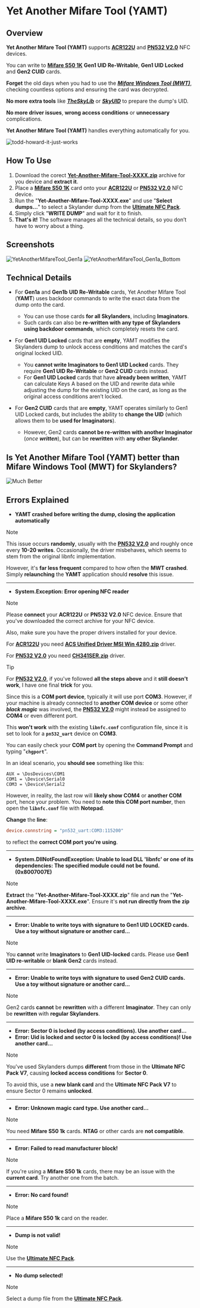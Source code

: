 # Yet Another Mifare Tool (YAMT)

## Overview

**Yet Another Mifare Tool (YAMT)** supports **[ACR122U](https://skylandersnfc.github.io/Docs/Skylanders_Buying_List/Skylanders_NFC_Devices/#acr122u-all-skylanders)** and **[PN532 V2.0](https://skylandersnfc.github.io/Docs/Skylanders_Buying_List/Skylanders_NFC_Devices/#pn532-v20-all-skylanders)** NFC devices.

You can write to **[Mifare S50 1K](https://skylandersnfc.github.io/Docs/Skylanders_Buying_List/Skylanders_NFC_Cards/)** **Gen1 UID Re-Writable**, **Gen1 UID Locked** and **Gen2 CUID** cards.

**Forget** the old days when you had to use the ***[Mifare Windows Tool (MWT)](https://github.com/ElDavoo/Mifare-Windows-Tool-Reborn)***, checking countless options and ensuring the card was decrypted.

**No more extra tools** like ***[TheSkyLib](https://github.com/skylandersNFC/TheSkyLib)*** or ***[SkyUID](https://github.com/skylandersNFC/SkyUID-Generator/)*** to prepare the dump's UID.

**No more driver issues**, **wrong access conditions** or **unnecessary** complications.

**Yet Another Mifare Tool (YAMT)** handles everything automatically for you.

![todd-howard-it-just-works](https://media1.tenor.com/m/rkI1a8s2Z6QAAAAC/todd-howard-it-just-works.gif)

## How To Use

1. Download the corect **[Yet-Another-Mifare-Tool-XXXX.zip](https://github.com/skylandersNFC/Yet-Another-Mifare-Tool/releases)** archive for you device  and **extract it**.
2. Place a **[Mifare S50 1K](https://skylandersnfc.github.io/Docs/Skylanders_Buying_List/Skylanders_NFC_Cards/)** card onto your **[ACR122U](https://skylandersnfc.github.io/Docs/Skylanders_Buying_List/Skylanders_NFC_Devices/#acr122u-all-skylanders)** or **[PN532 V2.0](https://skylandersnfc.github.io/Docs/Skylanders_Buying_List/Skylanders_NFC_Devices/#pn532-v20-all-skylanders)** NFC device.
2. Run the "**Yet-Another-Mifare-Tool-XXXX.exe**" and use "**Select dumps...**" to select a Skylander dump from the **[Ultimate NFC Pack](https://skylandersnfc.github.io/Skylanders-Ultimate-NFC-Pack/)**.
3. Simply click "**WRITE DUMP**" and wait for it to finish.
3. **That's it!** The software manages all the technical details, so you don’t have to worry about a thing.

## Screenshots
![YetAnotherMifareTool_Gen1a](https://github.com/skylandersNFC/Yet-Another-Mifare-Tool/blob/main/docs/images/yamt_1.jpg)
![YetAnotherMifareTool_Gen1a_Bottom](https://github.com/skylandersNFC/Yet-Another-Mifare-Tool/blob/main/docs/images/yamt_2.jpg)

## Technical Details

- For **Gen1a** and **Gen1b** **UID Re-Writable** cards, Yet Another Mifare Tool (**YAMT**) uses backdoor commands to write the exact data from the dump onto the card.
     - You can use those cards **for all Skylanders**, including **Imaginators**.
     - Such cards can also be **re-written with any type of Skylanders using backdoor commands**, which completely resets the card.

- For **Gen1 UID Locked** cards that are **empty**, YAMT modifies the Skylanders dump to unlock access conditions and matches the card's original locked UID.
     - You **cannot write Imaginators to Gen1 UID Locked** cards. They require **Gen1 UID Re-Writable** or **Gen2 CUID** cards instead.
     - For **Gen1 UID Locked** cards that have **already been written**, YAMT can calculate Keys A based on the UID and rewrite data while adjusting the dump for the existing UID on the card, as long as the original access conditions aren’t locked.

- For **Gen2 CUID** cards that are **empty**, YAMT operates similarly to Gen1 UID Locked cards, but includes the ability to **change the UID** (which allows them to be **used for Imaginators**).
     - However, Gen2 cards **cannot be re-written with another Imaginator** (_once **written**_), but can be **rewritten** with **any other Skylander**.

## Is Yet Another Mifare Tool (YAMT) better than Mifare Windows Tool (MWT) for Skylanders?

![Much Better](https://media1.tenor.com/m/fvCLHApzwu4AAAAC/much-better-guy.gif)

## Errors Explained

 - **YAMT crashed before writing the dump, closing the application automatically**
> [!NOTE]
> This issue occurs **randomly**, usually with the **[PN532 V2.0](https://skylandersnfc.github.io/Docs/Skylanders_Buying_List/Skylanders_NFC_Devices/#pn532-v20-all-skylanders)** and roughly once every **10-20 writes**. Occasionally, the driver misbehaves, which seems to stem from the original libnfc implementation.
>
> However, it's **far less frequent** compared to how often the **MWT crashed**. Simply **relaunching** the **YAMT** application should **resolve** this issue.

---

 - **System.Exception: Error opening NFC reader**
> [!NOTE]
> Please **connect** your **ACR122U** or **PN532 V2.0** NFC device. Ensure that you've downloaded the correct archive for your NFC device.
> 
> Also, make sure you have the proper drivers installed for your device.
> 
> For **[ACR122U](https://skylandersnfc.github.io/Docs/Skylanders_Buying_List/Skylanders_NFC_Devices/#acr122u-all-skylanders)** you need **[ACS Unified Driver MSI Win 4280.zip](https://skylandersnfc.github.io/Docs/Skylanders_Buying_List/Skylanders_NFC_Devices/ACR122U/drivers/ACS_Unified_Driver_MSI_Win_4280.zip)** driver.
> 
> For **[PN532 V2.0](https://skylandersnfc.github.io/Docs/Skylanders_Buying_List/Skylanders_NFC_Devices/#pn532-v20-all-skylanders)** you need **[CH341SER.zip](https://skylandersnfc.github.io/Docs/Skylanders_Buying_List/Skylanders_NFC_Devices/PN532/drivers/CH341SER.zip)** driver.

> [!TIP]
> For **[PN532 V2.0](https://skylandersnfc.github.io/Docs/Skylanders_Buying_List/Skylanders_NFC_Devices/#pn532-v20-all-skylanders)**, if you've followed **all the steps above** and it **still doesn't work**, I have one final **trick** for you.
> 
> Since this is a **COM port device**, typically it will use port **COM3**. However, if your machine is already connected to **another COM device** or some other _**black magic**_ was involved, the **[PN532 V2.0](https://skylandersnfc.github.io/Docs/Skylanders_Buying_List/Skylanders_NFC_Devices/#pn532-v20-all-skylanders)** might instead be assigned to **COM4** or even different port.
> 
> This **won't work** with the existing **`libnfc.conf`** configuration file, since it is set to look for a **`pn532_uart`** device on **COM3**.
> 
> You can easily check your **COM port** by opening the **Command Prompt** and typing "**`chgport`**".
> 
> In an ideal scenario, you **should see** something like this:
> 
> ```
> AUX = \DosDevices\COM1
> COM1 = \Device\Serial0
> COM3 = \Device\Serial2
> ```
> 
> However, in reality, the last row will **likely show COM4** or **another COM** port, hence your problem. You need to **note this COM port number**, then open the **`libnfc.conf`** file with **Notepad**.
> 
> **Change** the **line**:
> 
> ```ini
> device.connstring = "pn532_uart:COM3:115200"
> ```
> 
> to reflect the **correct COM port you're using**.

---

 - **System.DllNotFoundException: Unable to load DLL 'libnfc' or one of its dependencies: The specified module could not be found. (0x8007007E)**
> [!NOTE]
> **Extract** the "**Yet-Another-Mifare-Tool-XXXX.zip**" file and **run** the "**Yet-Another-Mifare-Tool-XXXX.exe**". Ensure it's **not run directly from the zip archive**.

---

 - **Error: Unable to write toys with signature to Gen1 UID LOCKED cards. Use a toy without signature or another card...**
> [!NOTE]
> You **cannot** write **Imaginators** to **Gen1 UID-locked** cards. Please use **Gen1 UID re-writable** or **blank Gen2** cards instead.

---

 - **Error: Unable to write toys with signature to used Gen2 CUID cards. Use a toy without signature or another card...**
> [!NOTE]
> Gen2 cards **cannot** be **rewritten** with a different **Imaginator**. They can only be **rewritten** with **regular Skylanders**.

---

 - **Error: Sector 0 is locked (by access conditions). Use another card...**
 - **Error: Uid is locked and sector 0 is locked (by access conditions)! Use another card...**
> [!NOTE]
> You've used Skylanders dumps **different** from those in the **Ultimate NFC Pack V7**, causing **locked access conditions** for **Sector 0**.
> 
> To avoid this, use a **new blank card** and the **Ultimate NFC Pack V7** to ensure Sector 0 remains **unlocked**.

---

 - **Error: Unknown magic card type. Use another card...**
> [!NOTE]
> You need **Mifare S50 1k** cards. **NTAG** or other cards are **not compatible**.

---

 - **Error: Failed to read manufacturer block!**
> [!NOTE]
> If you're using a **Mifare S50 1k** cards, there may be an issue with the **current card**. Try another one from the batch.

---

 - **Error: No card found!**
> [!NOTE]
> Place a **Mifare S50 1k** card on the reader.

---

 - **Dump is not valid!**
> [!NOTE]
> Use the **[Ultimate NFC Pack](https://skylandersnfc.github.io/Skylanders-Ultimate-NFC-Pack/)**.

---

 - **No dump selected!**
> [!NOTE]
> Select a dump file from the **[Ultimate NFC Pack](https://skylandersnfc.github.io/Skylanders-Ultimate-NFC-Pack/)**.
